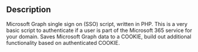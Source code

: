 ## Description
Microsoft Graph single sign on (SSO) script, written in PHP. This is a very basic script to authenticate if a user is part of the Microsoft 365 service for your domain. Saves Microsoft Graph data to a COOKIE, build out additional functionality based on authenticated COOKIE.
